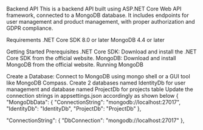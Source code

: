 Backend API
This is a backend API built using ASP.NET Core Web API framework, connected to a MongoDB database. It includes endpoints for user management and product management,
with proper authorization and GDPR compliance.

Requirements
.NET Core SDK 8.0 or later
MongoDB 4.4 or later

Getting Started
Prerequisites
.NET Core SDK: Download and install the .NET Core SDK from the official website.
MongoDB: Download and install MongoDB from the official website.
Running MongoDB

Create a Database:
Connect to MongoDB using mongo shell or a GUI tool like MongoDB Compass.
Create 2 databases named  IdentityDb for user management and  database named ProjectDb for projects table
Update the connection strings in appsettings.json accordingly as shown below
{
  "MongoDbData": {
    "ConnectionString": "mongodb://localhost:27017",
    "IdentityDb": "IdentityDb",
    "ProjectDb": "ProjectDb"
  },

  "ConnectionString": {
    "DbConnection": "mongodb://localhost:27017"
  },


